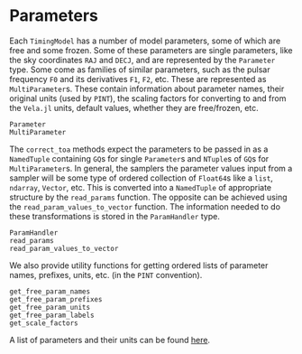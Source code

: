 # Parameters

Each `TimingModel` has a number of model parameters, some of which are free and some frozen.
Some of these parameters are single parameters, like the sky coordinates `RAJ` and `DECJ`, and are 
represented by the `Parameter` type. Some come as families of similar parameters, such as the
pulsar frequency `F0` and its derivatives `F1`, `F2`, etc. These are represented as 
`MultiParameter`s. These contain information about parameter names, their original units (used
by `PINT`), the scaling factors for converting to and from the `Vela.jl` units, default values,
whether they are free/frozen, etc. 
```@docs
Parameter
MultiParameter
```

The `correct_toa` methods expect the parameters to be passed in as a `NamedTuple` containing 
`GQ`s for single `Parameter`s and `NTuple`s of `GQ`s for `MultiParameter`s. In general, the 
samplers the parameter values input from a sampler will be some type of ordered collection of
`Float64`s like a `list`, `ndarray`, `Vector`, etc. This is converted into a `NamedTuple` of 
appropriate structure by the `read_params` function. The opposite can be achieved using the
`read_param_values_to_vector` function. The information needed to do these transformations 
is stored in the `ParamHandler` type.
```@docs
ParamHandler
read_params
read_param_values_to_vector
```

We also provide utility functions for getting ordered lists of parameter names, prefixes, units, etc. 
(in the `PINT` convention).
```@docs
get_free_param_names
get_free_param_prefixes
get_free_param_units
get_free_param_labels
get_scale_factors
```

A list of parameters and their units can be found [here](https://nanograv-pint.readthedocs.io/en/latest/timingmodels.html#supported-parameters).